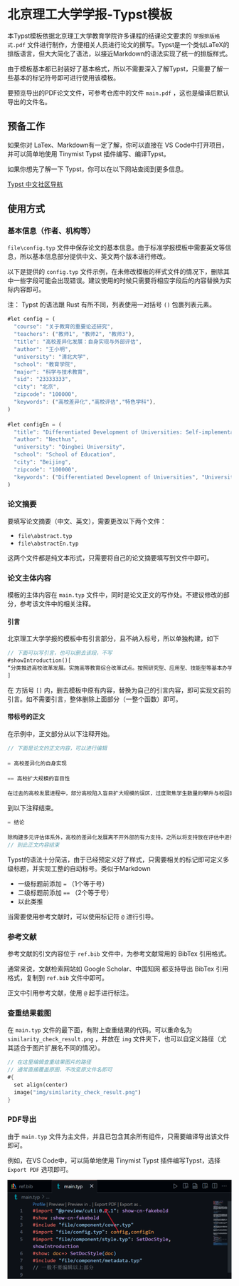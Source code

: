 # 北京理工大学学报-Typst模板

本Typst模板依据北京理工大学教育学院许多课程的结课论文要求的 `学报排版格式.pdf` 文件进行制作，方便相关人员进行论文的撰写。Typst是一个类似LaTeX的排版语言，但大大简化了语法，以接近Markdown的语法实现了统一的排版样式。

由于模板基本都已封装好了基本格式，所以不需要深入了解Typst，只需要了解一些基本的标记符号即可进行使用该模板。

要预览导出的PDF论文文件，可参考仓库中的文件 `main.pdf` ，这也是编译后默认导出的文件名。

## 预备工作

如果你对 LaTex、Markdown有一定了解，你可以直接在 VS Code中打开项目，并可以简单地使用 Tinymist Typst 插件编写、编译Typst。

如果你想先了解一下 Typst，你可以在以下网站查阅到更多信息。

[Typst 中文社区导航](https://typst-doc-cn.github.io/guide/)

## 使用方式

### 基本信息（作者、机构等）

`file\config.typ` 文件中保存论文的基本信息。由于标准学报模板中需要英文等信息，所以基本信息部分提供中文、英文两个版本进行修改。

以下是提供的 `config.typ` 文件示例，在未修改模板的样式文件的情况下，删除其中一些字段可能会出现错误。建议使用的时候只需要将相应字段后的内容替换为实际内容即可。

注： Typst 的语法跟 Rust 有所不同，列表使用一对括号 `()` 包裹列表元素。

```rust
#let config = (
  "course": "关于教育的重要论述研究",
  "teachers": ("教师1", "教师2", "教师3"),
  "title": "高校差异化发展：自身实现与外部评估",
  "author": "王小明",
  "university": "清北大学",
  "school": "教育学院",
  "major": "科学与技术教育",
  "sid": "23333333",
  "city": "北京",
  "zipcode": "100000",
  "keywords": ("高校差异化","高校评估","特色学科"),
)

#let configEn = (
  "title": "Differentiated Development of Universities: Self-implementation and External Evaluation",
  "author": "Necthus",
  "university": "Qingbei University",
  "school": "School of Education",
  "city": "Beijing",
  "zipcode": "100000",
  "keywords": ("Differentiated Development of Universities", "University Evaluation", "Characteristic Discipline"),
)
```

### 论文摘要

要填写论文摘要（中文、英文），需要更改以下两个文件：

- `file\abstract.typ`
- `file\abstractEn.typ`

这两个文件都是纯文本形式，只需要将自己的论文摘要填写到文件中即可。

### 论文主体内容

模板的主体内容在 `main.typ` 文件中，同时是论文正文的写作处。不建议修改的部分，参考该文件中的相关注释。

#### 引言

北京理工大学学报的模板中有引言部分，且不纳入标号，所以单独构建，如下

```rust
// 下面可以写引言，也可以删去该段，不写
#showIntroduction()[
“分类推进高校改革发展。实施高等教育综合改革试点。按照研究型、应用型、技能型等基本办学定位，区分综合性、特色化基本方向，明确各类高校发展定位，支持理工农医、人文社科、艺术体育等高校差异化发展。建立分类管理、分类评价机制，在办学条件、招生计划、学位点授权、经费投入等方面分类支持。根据不同类型高校功能定位、实际贡献、特色优势，建立资源配置激励机制，引导高校在不同领域不同赛道发挥优势、办出特色。”@教育强国建设规划纲要
]
```

在 方括号 `[]` 内，删去模板中原有内容，替换为自己的引言内容，即可实现文前的引言。如不需要引言，整体删除上面部分（一整个函数）即可。

#### 带标号的正文

在示例中，正文部分从以下注释开始。

```rust
// 下面是论文的正文内容，可以进行编辑

= 高校差异化的自身实现

== 高校扩大规模的盲目性

在过去的高校发展进程中，部分高校陷入盲目扩大规模的误区，过度聚焦学生数量的攀升与校园面积的拓展，却对自身学科优势与特色视而不见。以20世纪末至21世纪初的高校扩招浪潮为例，诸多高校纷纷投身规模扩张的行列。许多非综合性大学罔顾自身原有优势，急切向综合性大学转型，采取了一系列激进举措。如大量增设专业，且部分专业在教学内容上与校内既有专业高度相似，缺乏独特性与互补性。同时，兼并吸收其他大学，尤其是医学部的现象屡见不鲜。@SHGJ2007Z1027。
```

到以下注释结束。

```rust
= 结论

除构建多元评估体系外，高校的差异化发展离不开外部的有力支持。之所以将支持放在评估中进行讨论，是因为只有正确地建立评估体系，政府才能依据高校的办学定位与特色，实施分类支持策略 。可以说，有效的支持是正确评估的必然结果。
// 到此正文内容结束
```

Typst的语法十分简洁，由于已经预定义好了样式，只需要相关的标记即可定义多级标题，并实现工整的自动标号。类似于Markdown

- 一级标题前添加 `=` （1个等于号）
- 二级标题前添加 `==` （2个等于号）
- 以此类推

当需要使用参考文献时，可以使用标记符 `@` 进行引导。

### 参考文献

参考文献的引文内容位于 `ref.bib` 文件中，为参考文献常用的 BibTex 引用格式。

通常来说，文献检索网站如 Google Scholar、中国知网 都支持导出 BibTex 引用格式，复制到 `ref.bib` 文件中即可。

正文中引用参考文献，使用 `@` 起手进行标注。

### 查重结果截图

在 `main.typ` 文件的最下面，有附上查重结果的代码。可以重命名为 `similarity_check_result.png` ，并放在 `img` 文件夹下，也可以自定义路径（尤其适合于图片扩展名不同的情况）。

```rust
// 在这里编辑查重结果图片的路径
// 通常直接覆盖原图，不改变原文件名即可
#{
  set align(center)
  image("img/similarity_check_result.png")
}
```

### PDF导出

由于 `main.typ` 文件为主文件，并且已包含其余所有组件，只需要编译导出该文件即可。

例如，在VS Code中，可以简单地使用 Tinymist Typst 插件编写Typst，选择 `Export PDF` 选项即可。

<img src="img/image-20250610190000154.png" alt="image-20250610190000154" style="zoom:50%;" />
